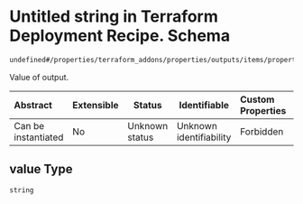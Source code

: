 # Untitled string in Terraform Deployment Recipe. Schema

```txt
undefined#/properties/terraform_addons/properties/outputs/items/properties/value
```

Value of output.


| Abstract            | Extensible | Status         | Identifiable            | Custom Properties | Additional Properties | Access Restrictions | Defined In                                                                                                            |
| :------------------ | ---------- | -------------- | ----------------------- | :---------------- | --------------------- | ------------------- | --------------------------------------------------------------------------------------------------------------------- |
| Can be instantiated | No         | Unknown status | Unknown identifiability | Forbidden         | Allowed               | none                | [deployment.schema.json\*](../../../../../../../../../../tmp/182028425/deployment.schema.json "open original schema") |

## value Type

`string`

